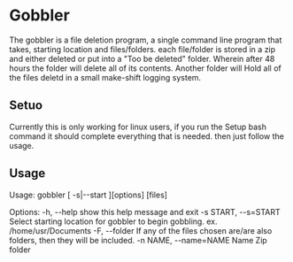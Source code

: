 # Gobbler

The gobbler is a file deletion program, a  single command line program that takes, starting location and files/folders. each file/folder is stored in a zip and either deleted or put into a "Too be deleted" folder. Wherein after 48 hours the folder will delete all of its contents. Another folder will Hold all of the files deletd in a small make-shift logging system. 

## Setuo
Currently this is only working for linux users, if you run the Setup bash command it should complete everything that is needed. then just follow the usage. 



## Usage

<p>Usage: gobbler [ -s|--start ][options] [files]<p>

Options:
  -h, --help            show this help message and exit
  -s START, --s=START   Select starting location for gobbler to begin gobbling. ex. /home/usr/Documents
  -F, --folder          If any of the files chosen are/are also folders, then
                        they will be included.
  -n NAME, --name=NAME  Name Zip folder
